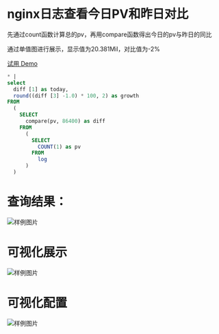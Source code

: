 # nginx日志查看今日PV和昨日对比

先通过count函数计算总的pv，再用compare函数得出今日的pv与昨日的同比

通过单值图进行展示，显示值为20.381Mil，对比值为-2%

[试用 Demo](./../playground/logsearch.md?url=https://1340796328858956.cn-shanghai.fc.aliyuncs.com/2016-08-15/proxy/demo/newconsoledemo/&redirect=true&type=11&encode=base64&queryString=KiB8IHNlbGVjdCBkaWZmIFsxXSBhcyB0b2RheSwgcm91bmQoKGRpZmYgWzNdIC0xLjApICogMTAwLCAyKSBhcyBncm93dGggRlJPTSAoIFNFTEVDVCBjb21wYXJlKHB2LCA4NjQwMCkgYXMgZGlmZiBGUk9NICggU0VMRUNUIENPVU5UKDEpIGFzIHB2IEZST00gbG9nICkgKQ==&queryTimeType=6windo&extendsParams=true)

```SQL
* |
select
  diff [1] as today,
  round((diff [3] -1.0) * 100, 2) as growth
FROM
  (
    SELECT
      compare(pv, 86400) as diff
    FROM
      (
        SELECT
          COUNT(1) as pv
        FROM
          log
      )
  )
```

# 查询结果：

![样例图片](/img/sqldemo/pvcompare.png)

# 可视化展示

![样例图片](/img/sqldemo/pvcomparechart.png)

# 可视化配置

![样例图片](/img/sqldemo/pvcomparechart.png)
